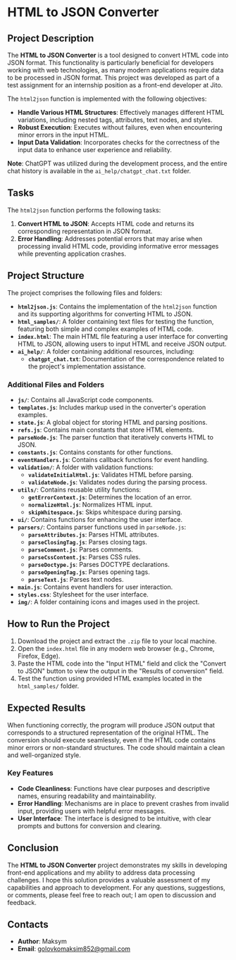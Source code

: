 # HTML to JSON Converter

## Project Description

The **HTML to JSON Converter** is a tool designed to convert HTML code into JSON format. This functionality is particularly beneficial for developers working with web technologies, as many modern applications require data to be processed in JSON format. This project was developed as part of a test assignment for an internship position as a front-end developer at Jito.

The `html2json` function is implemented with the following objectives:

- **Handle Various HTML Structures**: Effectively manages different HTML variations, including nested tags, attributes, text nodes, and styles.
- **Robust Execution**: Executes without failures, even when encountering minor errors in the input HTML.
- **Input Data Validation**: Incorporates checks for the correctness of the input data to enhance user experience and reliability.

**Note**: ChatGPT was utilized during the development process, and the entire chat history is available in the `ai_help/chatgpt_chat.txt` folder.

## Tasks

The `html2json` function performs the following tasks:

1. **Convert HTML to JSON**: Accepts HTML code and returns its corresponding representation in JSON format.
2. **Error Handling**: Addresses potential errors that may arise when processing invalid HTML code, providing informative error messages while preventing application crashes.

## Project Structure

The project comprises the following files and folders:

- **`html2json.js`**: Contains the implementation of the `html2json` function and its supporting algorithms for converting HTML to JSON.
- **`html_samples/`**: A folder containing text files for testing the function, featuring both simple and complex examples of HTML code.
- **`index.html`**: The main HTML file featuring a user interface for converting HTML to JSON, allowing users to input HTML and receive JSON output.
- **`ai_help/`**: A folder containing additional resources, including:
  - **`chatgpt_chat.txt`**: Documentation of the correspondence related to the project's implementation assistance.

### Additional Files and Folders

- **`js/`**: Contains all JavaScript code components.
- **`templates.js`**: Includes markup used in the converter's operation examples.
- **`state.js`**: A global object for storing HTML and parsing positions.
- **`refs.js`**: Contains main constants that store HTML elements.
- **`parseNode.js`**: The parser function that iteratively converts HTML to JSON.
- **`constants.js`**: Contains constants for other functions.
- **`eventHandlers.js`**: Contains callback functions for event handling.
- **`validation/`**: A folder with validation functions:
  - **`validateInitialHtml.js`**: Validates HTML before parsing.
  - **`validateNode.js`**: Validates nodes during the parsing process.
- **`utils/`**: Contains reusable utility functions:
  - **`getErrorContext.js`**: Determines the location of an error.
  - **`normalizeHtml.js`**: Normalizes HTML input.
  - **`skipWhitespace.js`**: Skips whitespace during parsing.
- **`ui/`**: Contains functions for enhancing the user interface.
- **`parsers/`**: Contains parser functions used in `parseNode.js`:
  - **`parseAttributes.js`**: Parses HTML attributes.
  - **`parseClosingTag.js`**: Parses closing tags.
  - **`parseComment.js`**: Parses comments.
  - **`parseCssContent.js`**: Parses CSS rules.
  - **`parseDoctype.js`**: Parses DOCTYPE declarations.
  - **`parseOpeningTag.js`**: Parses opening tags.
  - **`parseText.js`**: Parses text nodes.
- **`main.js`**: Contains event handlers for user interaction.
- **`styles.css`**: Stylesheet for the user interface.
- **`img/`**: A folder containing icons and images used in the project.

## How to Run the Project

1. Download the project and extract the `.zip` file to your local machine.
2. Open the `index.html` file in any modern web browser (e.g., Chrome, Firefox, Edge).
3. Paste the HTML code into the "Input HTML" field and click the "Convert to JSON" button to view the output in the "Results of conversion" field.
4. Test the function using provided HTML examples located in the `html_samples/` folder.

## Expected Results

When functioning correctly, the program will produce JSON output that corresponds to a structured representation of the original HTML. The conversion should execute seamlessly, even if the HTML code contains minor errors or non-standard structures. The code should maintain a clean and well-organized style.

### Key Features

- **Code Cleanliness**: Functions have clear purposes and descriptive names, ensuring readability and maintainability.
- **Error Handling**: Mechanisms are in place to prevent crashes from invalid input, providing users with helpful error messages.
- **User Interface**: The interface is designed to be intuitive, with clear prompts and buttons for conversion and clearing.

## Conclusion

The **HTML to JSON Converter** project demonstrates my skills in developing front-end applications and my ability to address data processing challenges. I hope this solution provides a valuable assessment of my capabilities and approach to development. For any questions, suggestions, or comments, please feel free to reach out; I am open to discussion and feedback.

## Contacts

- **Author**: Maksym
- **Email**: [golovkomaksim852@gmail.com](mailto:golovkomaksim852@gmail.com)
